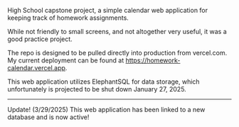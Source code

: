 High School capstone project, a simple calendar web application for keeping track of homework assignments.

While not friendly to small screens, and not altogether very useful, it was a good practice project.

The repo is designed to be pulled directly into production from vercel.com. My current deployment can be found at https://homework-calendar.vercel.app.

This web application utilizes ElephantSQL for data storage, which unfortunately is projected to be shut down January 27, 2025.

---
Update! (3/29/2025) This web application has been linked to a new database and is now active!
